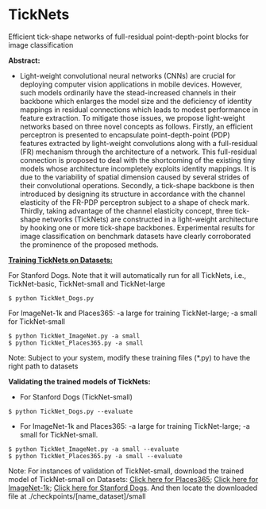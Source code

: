 # TickNets
Efficient tick-shape networks of full-residual point-depth-point blocks for image classification

**Abstract:**

* Light-weight convolutional neural networks (CNNs) are crucial for deploying computer vision
applications in mobile devices. However, such models ordinarily have the stead-increased channels in their backbone which enlarges the model size and the deficiency of identity mappings in residual connections which leads to modest performance in feature extraction. To mitigate those issues, we propose light-weight networks based on three novel concepts as follows. Firstly, an efficient perceptron is presented to encapsulate point-depth-point (PDP) features extracted by light-weight convolutions along with a full-residual (FR) mechanism through the architecture of a network. This full-residual connection is proposed to deal with the shortcoming of the existing tiny models whose architecture incompletely exploits identity mappings. It is due to the variability of spatial dimension caused by several strides of their convolutional operations. Secondly, a tick-shape backbone is then introduced by designing its structure in accordance with the channel elasticity of the FR-PDP perceptron subject to a shape of check mark. Thirdly, taking advantage of the channel elasticity concept, three tick-shape networks (TickNets) are constructed in a light-weight architecture by hooking one or more tick-shape backbones. Experimental results for image classification on benchmark datasets have clearly corroborated the prominence of the proposed methods.

<u>**Training TickNets on Datasets:**</u>

For Stanford Dogs. Note that it will automatically run for all TickNets, i.e., TickNet-basic, TickNet-small and TickNet-large
```
$ python TickNet_Dogs.py
```
For ImageNet-1k and Places365: -a large for training TickNet-large; -a small for TickNet-small
```
$ python TickNet_ImageNet.py -a small
$ python TickNet_Places365.py -a small 
```
Note: Subject to your system, modify these training files (*.py) to have the right path to datasets

**Validating the trained models of TickNets:**
* For Stanford Dogs (TickNet-small)
```
$ python TickNet_Dogs.py --evaluate
```
* For ImageNet-1k and Places365: -a large for training TickNet-large; -a small for TickNet-small.
```
$ python TickNet_ImageNet.py -a small --evaluate
$ python TickNet_Places365.py -a small --evaluate
```

Note: For instances of validation of TickNet-small, download the trained model of TickNet-small on Datasets: [Click here for Places365](https://drive.google.com/file/d/1oh4jwA3hZ3r4QsveQvzBrx7A2zgwnWBj/view?usp=sharing); [Click here for ImageNet-1k](); [Click here for Stanford Dogs](). And then locate the downloaded file at ./checkpoints/[name_dataset]/small
